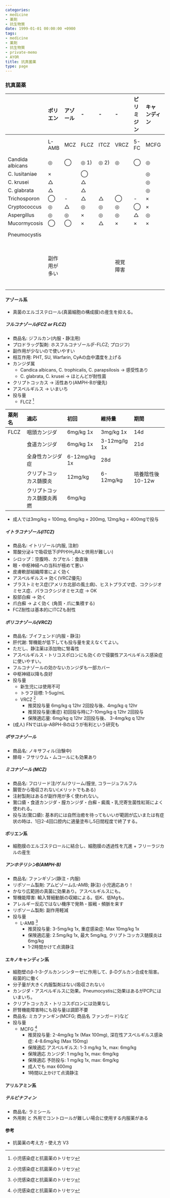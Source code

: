 ```yaml
---
categories:
- medicine
- 薬剤
- 抗生物質
date: 1999-01-01 00:00:00 +0900
tags:
- medicine
- 薬剤
- 抗生物質
- private-memo
- AYOR
title: 抗真菌薬
type: page
---
```


### 抗真菌薬

| |ポリエン|アゾール|-|-|-|ピリミジン|キャンディン|-|検査|
|:----|:----|:----|:----|:----|:----|:----|:----|:----|:----|
| |L-AMB|MCZ|FLCZ|ITCZ|VRCZ|5-FC|MCFG|その他|β-D-G|
|Candida albicans|◎|◯|◎ 1)|◎ 2)|◎|◯|◎| |↑|
|C. lusitaniae|×| |◯| | | |◎| |↑|
|C. krusei|△| |△| | | |◎| |↑|
|C. glabrata|△| |△| | | |◎| |↑|
|Trichosporon|◯|-|△|△|◯|-|×| |↑|
|Cryptococcus|◎|△|◎|◎|◎|◯|×| |×|
|Aspergillus|◎|◎|×|◎|◎|△|◎| |↑|
|Mucormycosis|◯|◯|×|△|×|×|×| |×|
|Pneumocystis| | | | | | | |SMX-TMP|↑|
| |副作用が多い| | | |視覚障害| | | |透析で疑陽性|

#### アゾール系

- 真菌のエルゴステロール(真菌細胞の構成膜)の産生を抑える。

##### フルコナゾール(FCZ or FLCZ)

- 商品名: ジフルカン(内服・静注用)
- プロドラッグ製剤: ホスフルコナゾール(F-FLCZ; プロジフ)
- 副作用が少ないので使いやすい
- 相互作用: PHT, SU, Warfarin, CyAの血中濃度を上げる
- カンジダ属
  - Candica albicans, C. trophicalis, C. parapsilosis -\> 感受性あり
  - C. glabrata, C. krusei -\> ほとんどが耐性菌
- クリプトコッカス -\> 活性あり(AMPH-Bが優先)
- アスペルギルス -\> いまいち
- 投与量
  - FLCZ [^3]

|薬剤名|適応|初回|維持量|期間|
|:----|:----|:----|:----|:----|
|FLCZ|咽頭カンジダ|6mg/kg 1x|3mg/kg 1x|14d|
| |食道カンジダ|6mg/kg 1x|3-12mg/lg 1x|21d|
| |全身性カンジダ症|6-12mg/kg 1x|28d| |
| |クリプトコッカス髄膜炎|12mg/kg|6-12mg/kg|培養陰性後10-12w|
| |クリプトコッカス髄膜炎再燃|6mg/kg| | |

- 成人では3mg/kg = 100mg, 6mg/kg = 200mg, 12mg/kg = 400mgで投与

##### イトラコナゾール(ITCZ)

- 商品名: イトリゾール(内服, 注射)
- 胃酸分泌↓で吸収低下(PPIやH<sub>2</sub>RAと併用が難しい)
- シロップ：空腹時、カプセル：食直後
- 眼・中枢神経への当科が極めて悪い
- 皮膚軟部組織障害によく効く
- アスペルギルス-\> 効く(VRCZ優先)
- ブラストミセス症(アメリカ北部の風土病)、ヒストプラズマ症、コクシジオミセス症、パラコクシジオミセス症
    -\> OK
- 股部白癬 -\> 効く
- 爪白癬 -\> よく効く (角質・爪に集積する)
- FCZ耐性は基本的にITCZも耐性

##### ボリコナゾール(VRCZ)

- 商品名: ブイフェンド(内服・静注)
- 肝代謝: 腎機能が低下しても投与量を変えなくてよい。
- ただし、静注薬は添加物に腎毒性
- アスペルギルス・トリコスポロンにも効くので侵襲性アスペルギルス感染症に使いやすい。
- フルコナゾールの効かないカンジダも一部カバー
- 中枢神経以降も良好
- 投与量
  - 新生児には使用不可
  - トラフ目標: 1-5ug/mL
  - VRCZ [^4]
    - 推奨投与量 6mg/kg q 12hr 2回投与後、4mg/kg q 12hr
    - 推奨投与量(重症) 初回投与時に7-10mg/kg q 12hr 2回投与
    - 保険適応量: 6mg/kg q 12hr 2回投与後、 3-4mg/kg q 12hr
- (成人) FNではLip-ABPH-Bのほうが有利という研究も

##### ポサコナゾール

- 商品名: ノキサフィル(治験中)
- 酵母・フサリウム・ムコールにも効果あり

##### ミコナゾール (MCZ)

- 商品名: フロリード注/ゲル/クリーム/膣坐, コラージュフルフル
- 腸管から吸収されない(メリットでもある)
- 注射製剤はあるが副作用が多く使われない。
- 鵞口瘡・食道カンジダ・膣カンジダ・白癬・癜風・乳児寄生菌性紅斑によく使われる。
- 投与法(鵞口瘡):
    基本的には自然治癒を待ってもいいが範囲が広いまたは有症状の時は、1日2-4回口腔内に適量塗布し5日間程度で終了する。

#### ポリエン系

- 細胞膜のエルゴステロールに結合し、細胞膜の透過性を亢進 +
    フリーラジカルの産生

##### アンホテリシンB(AMPH-B)

- 商品名: ファンギゾン(静注・内服)
- リポソーム製剤: アムビゾーム(L-AMB; 静注) 小児適応あり！
- かなり広範囲の真菌に効果あり。アスペルギルスにも。
- 腎機能障害: 輸入腎細動脈の収縮による。低K、低Mgも。
- アレルギー反応ではない機序で発熱・振戦・頻脈を来す
- リポソーム製剤: 副作用軽減
- 投与量
  - L-AMB [^5]
    - 推奨投与量: 3-5mg/kg 1x, 重症感染症: Max 10mg/kg 1x
    - 保険適応量: 2.5mg/kg 1x, 最大 5mg/kg,
            クリプトコッカス髄膜炎は 6mg/kg
    - 1-2時間かけて点滴静注

#### エキノキャンディン系

- 細胞壁のβ-1-3-グルカンシンターゼに作用して、β-Dグルカン合成を阻害。殺菌的に働く
- 分子量が大きく内服製剤はない(吸収されない)
- カンジダ・アスペルギルスに効果。Pneumocystisに効果はあるがPCPにはいまいち。
- クリプトコッカス・トリコスポロンには効果なし
- 肝腎機能障害時にも投与量は調節不要
- 商品名: ミカファンギン(MCFG; 商品名 ファンガード)など
- 投与量
  - MCFG [^6]
    - 推奨投与量: 2-4mg/kg 1x (Max 100mg),
            深在性アスペルギルス感染症: 4-8.6mg/kg (Max 150mg)
    - 保険適応 アスペルギルス: 1-3 mg/kg 1x, max: 6mg/kg
    - 保険適応 カンジダ: 1 mg/kg 1x, max: 6mg/kg
    - 保険適応 予防投与: 1 mg/kg 1x, max: 6mg/kg
    - 成人でも max 600mg
    - 1時間以上かけて点滴静注

#### アリルアミン系

##### テルビナフィン

- 商品名: ラミシール
- 外用剤 と 外用でコントロールが難しい場合に使用する内服薬がある

#### 参考

- 抗菌薬の考え方・使え方 V3

[^1]: 耐性増加

[^2]: 耐性増加

[^3]: 小児感染症と抗菌薬のトリセツ

[^4]: 小児感染症と抗菌薬のトリセツ

[^5]: 小児感染症と抗菌薬のトリセツ

[^6]: 小児感染症と抗菌薬のトリセツ
